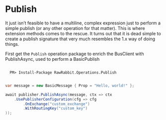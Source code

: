 # Publish

It just isn’t feasible to have a multiline, complex expression just to perform a simple publish (or any other operation for that matter). 
This is where extension methods comes to the rescue. It turns out that it is dead simple to create a publish signature that very much resembles the 1.x way of doing things.

First get the `Publish` operation package to enrich the BusClient with PublishAsync, used to perform a BasicPublish

```nuget

  PM> Install-Package RawRabbit.Operations.Publish
```

```csharp

var message = new BasicMessage { Prop = "Hello, world!" };

await publisher.PublishAsync(message, ctx => ctx
	.UsePublisherConfiguration(cfg => cfg
		.OnExchange("custom_exchange")
		.WithRoutingKey("custom_key")
));
```